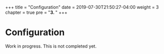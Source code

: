 +++
title = "Configuration"
date = 2019-07-30T21:50:27-04:00
weight = 3
chapter = true
pre = "<b>3. </b>"
+++

# Configuration

Work in progress. This is not completed yet.
